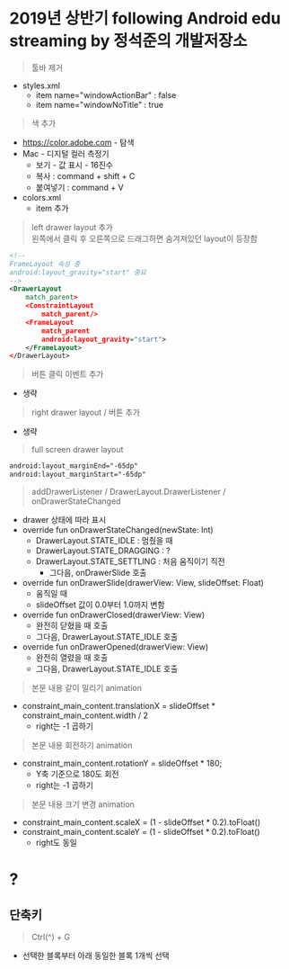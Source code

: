 # 2019년 상반기 following Android edu streaming by 정석준의 개발저장소


> 툴바 제거  
  * styles.xml
    * item name="windowActionBar" : false
    * item name="windowNoTitle" : true
> 색 추가
  * https://color.adobe.com - 탐색
  * Mac - 디지털 컬러 측정기
    * 보기 - 값 표시 - 16진수
    * 복사 : command + shift + C
    * 붙여넣기 : command + V
  * colors.xml
    * item 추가
> left drawer layout 추가  
> 왼쪽에서 클릭 후 오른쪽으로 드래그하면 숨겨져있던 layout이 등장함
```xml
<!-- 
FrameLayout 속성 중
android:layout_gravity="start" 중요 
-->
<DrawerLayout
    match_parent>
    <ConstraintLayout
        match_parent/>
    <FrameLayout
        match_parent
        android:layout_gravity="start">
    </FrameLayout>
</DrawerLayout>
```
> 버튼 클릭 이벤트 추가
* 생략
> right drawer layout / 버튼 추가
* 생략
> full screen drawer layout
```xml
android:layout_marginEnd="-65dp"
android:layout_marginStart="-65dp"
```
> addDrawerListener / DrawerLayout.DrawerListener / onDrawerStateChanged
* drawer 상태에 따라 표시
* override fun onDrawerStateChanged(newState: Int)
  * DrawerLayout.STATE_IDLE : 멈췄을 때
  * DrawerLayout.STATE_DRAGGING : ?
  * DrawerLayout.STATE_SETTLING : 처음 움직이기 직전
    * 그다음, onDrawerSlide 호출
* override fun onDrawerSlide(drawerView: View, slideOffset: Float)
  * 움직일 때
  * slideOffset 값이 0.0부터 1.0까지 변함
* override fun onDrawerClosed(drawerView: View)
  * 완전히 닫혔을 때 호출
  * 그다음, DrawerLayout.STATE_IDLE 호출
* override fun onDrawerOpened(drawerView: View)
  * 완전히 열렸을 때 호출
  * 그다음, DrawerLayout.STATE_IDLE 호출
> 본문 내용 같이 밀리기 animation
* constraint_main_content.translationX = slideOffset * constraint_main_content.width / 2
  * right는 -1 곱하기
> 본문 내용 회전하기 animation
* constraint_main_content.rotationY = slideOffset * 180;
  * Y축 기준으로 180도 회전
  * right는 -1 곱하기
> 본문 내용 크기 변경 animation
* constraint_main_content.scaleX = (1 - slideOffset * 0.2).toFloat()
* constraint_main_content.scaleY = (1 - slideOffset * 0.2).toFloat()
  * right도 동일
#
#
# ?
## 단축키
> Ctrl(^) + G
* 선택한 블록부터 아래 동일한 블록 1개씩 선택